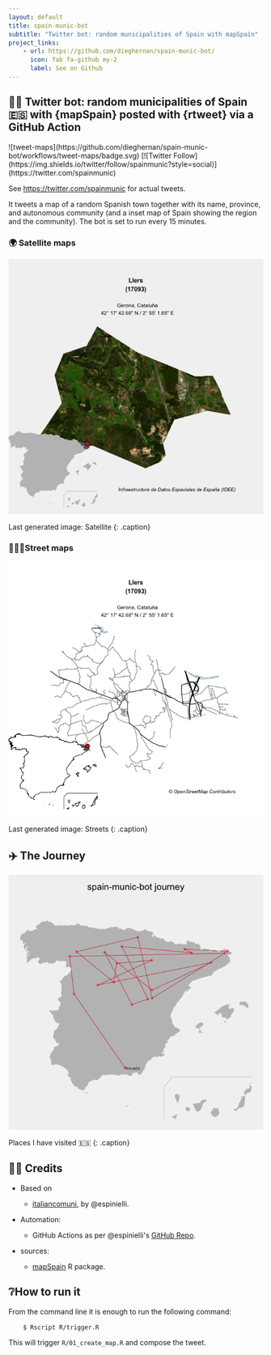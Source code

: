 ```yaml
---
layout: default
title: spain-munic-bot
subtitle: "Twitter bot: random municipalities of Spain with mapSpain"
project_links:
    - url: https://github.com/dieghernan/spain-munic-bot/
      icon: fab fa-github my-2
      label: See on Github
---
```


## 📍🤖 Twitter bot: random municipalities of Spain 🇪🇸 with {mapSpain} posted with {rtweet} via a GitHub Action

<div markdown="1" class="badges">
![tweet-maps](https://github.com/dieghernan/spain-munic-bot/workflows/tweet-maps/badge.svg)
[![Twitter Follow](https://img.shields.io/twitter/follow/spainmunic?style=social)](https://twitter.com/spainmunic)
</div>

See <https://twitter.com/spainmunic> for actual tweets.

It tweets a map of a random Spanish town together with its name, province, and autonomous community (and a inset map of Spain showing the region and the community). The bot is set to run every 15 minutes.

### 🌍 Satellite maps 

![last-map-satellite](/assets/img/munic-satellite.png)

Last generated image: Satellite 
{: .caption}

### 🚶🏻‍♂️Street maps 

![last-map-streets](/assets/img/munic-streets.png)

Last generated image: Streets
{: .caption}

## ✈️ The Journey

![journey](/assets/img/journey.png)

Places I have visited 🇪🇸
{: .caption}

## 🙌🏻 Credits

-   Based on

    -   [italiancomuni](https://twitter.com/italiancomuni), by \@espinielli.

-   Automation:

    -   GitHub Actions as per \@espinielli's [GitHub Repo](https://github.com/espinielli/italian-comuni-bot).

-   sources:

    -   [mapSpain](https://ropenspain.github.io/mapSpain/) R package.

## ❔How to run it

From the command line it is enough to run the following command:

        $ Rscript R/trigger.R

This will trigger `R/01_create_map.R` and compose the tweet.
